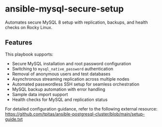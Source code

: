 # ansible-mysql-secure-setup
Automates secure MySQL 8 setup with replication, backups, and health checks on Rocky Linux.

## Features

This playbook supports:

- Secure MySQL installation and root password configuration  
- Switching to `mysql_native_password` authentication  
- Removal of anonymous users and test databases  
- Asynchronous streaming replication across multiple nodes  
- Automated passwordless SSH setup for seamless orchestration  
- MySQL backup automation with error handling  
- Sample data import support  
- Health checks for MySQL and replication status  

For detailed configuration guidance, refer to the following external resource:
https://github.com/tpitas/ansible-postgresql-cluster/blob/main/setup-guide.txt